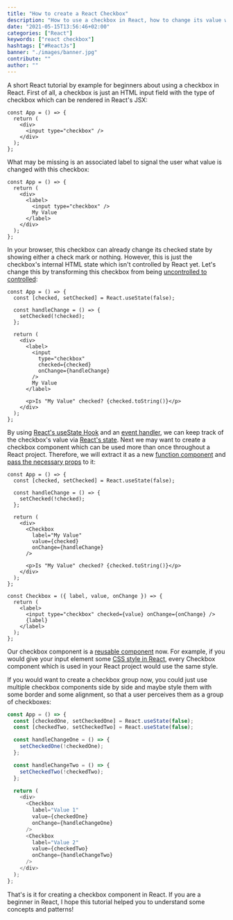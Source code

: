 ```yaml
---
title: "How to create a React Checkbox"
description: "How to use a checkbox in React, how to change its value with the onChange event handler, and how to create a React Checkbox component ..."
date: "2021-05-15T13:56:46+02:00"
categories: ["React"]
keywords: ["react checkbox"]
hashtags: ["#ReactJs"]
banner: "./images/banner.jpg"
contribute: ""
author: ""
---
```


<Sponsorship />

A short React tutorial by example for beginners about using a checkbox in React. First of all, a checkbox is just an HTML input field with the type of checkbox which can be rendered in React's JSX:

```javascript{4}
const App = () => {
  return (
    <div>
      <input type="checkbox" />
    </div>
  );
};
```

What may be missing is an associated label to signal the user what value is changed with this checkbox:

```javascript{4,6-7}
const App = () => {
  return (
    <div>
      <label>
        <input type="checkbox" />
        My Value
      </label>
    </div>
  );
};
```

In your browser, this checkbox can already change its checked state by showing either a check mark or nothing. However, this is just the checkbox's internal HTML state which isn't controlled by React yet. Let's change this by transforming this checkbox from being [uncontrolled to controlled](/react-controlled-components):

```javascript{2,4-6,13-14,19}
const App = () => {
  const [checked, setChecked] = React.useState(false);

  const handleChange = () => {
    setChecked(!checked);
  };

  return (
    <div>
      <label>
        <input
          type="checkbox"
          checked={checked}
          onChange={handleChange}
        />
        My Value
      </label>

      <p>Is "My Value" checked? {checked.toString()}</p>
    </div>
  );
};
```

By using [React's useState Hook](/react-usestate-hook) and an [event handler](/react-event-handler), we can keep track of the checkbox's value via [React's state](/react-state). Next we may want to create a checkbox component which can be used more than once throughout a React project. Therefore, we will extract it as a new [function component](/react-function-component) and [pass the necessary props](/react-pass-props-to-component) to it:

```javascript{10-14,21-28}
const App = () => {
  const [checked, setChecked] = React.useState(false);

  const handleChange = () => {
    setChecked(!checked);
  };

  return (
    <div>
      <Checkbox
        label="My Value"
        value={checked}
        onChange={handleChange}
      />

      <p>Is "My Value" checked? {checked.toString()}</p>
    </div>
  );
};

const Checkbox = ({ label, value, onChange }) => {
  return (
    <label>
      <input type="checkbox" checked={value} onChange={onChange} />
      {label}
    </label>
  );
};
```

Our checkbox component is a [reusable component](/react-reusable-components) now. For example, if you would give your input element some [CSS style in React](/react-css-styling), every Checkbox component which is used in your React project would use the same style.

If you would want to create a checkbox group now, you could just use multiple checkbox components side by side and maybe style them with some border and some alignment, so that a user perceives them as a group of checkboxes:

```javascript
const App = () => {
  const [checkedOne, setCheckedOne] = React.useState(false);
  const [checkedTwo, setCheckedTwo] = React.useState(false);

  const handleChangeOne = () => {
    setCheckedOne(!checkedOne);
  };

  const handleChangeTwo = () => {
    setCheckedTwo(!checkedTwo);
  };

  return (
    <div>
      <Checkbox
        label="Value 1"
        value={checkedOne}
        onChange={handleChangeOne}
      />
      <Checkbox
        label="Value 2"
        value={checkedTwo}
        onChange={handleChangeTwo}
      />
    </div>
  );
};
```

That's is it for creating a checkbox component in React. If you are a beginner in React, I hope this tutorial helped you to understand some concepts and patterns!